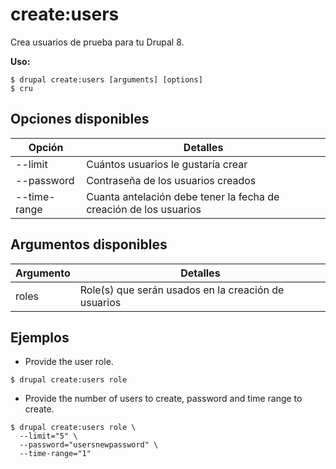 # create:users
Crea usuarios de prueba para tu Drupal 8.

**Uso:**
```
$ drupal create:users [arguments] [options]
$ cru  
```

## Opciones disponibles
Opción | Detalles
-------|-------------
--limit | Cuántos usuarios le gustaría crear
--password | Contraseña de los usuarios creados
--time-range | Cuanta antelación debe tener la fecha de creación de los usuarios

## Argumentos disponibles
Argumento | Detalles
---------|-------------
roles | Role(s) que serán usados en la creación de usuarios

## Ejemplos
* Provide the user role.
```
$ drupal create:users role
```
* Provide the number of users to create, password and time range to create.
```
$ drupal create:users role \
  --limit="5" \
  --password="usersnewpassword" \
  --time-range="1"

```
